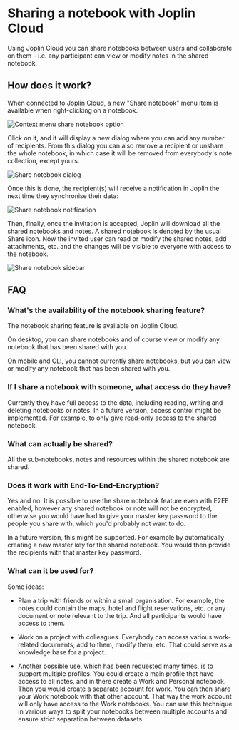 # Sharing a notebook with Joplin Cloud

Using Joplin Cloud you can share notebooks between users and collaborate on them - i.e. any participant can view or modify notes in the shared notebook.

## How does it work?

When connected to Joplin Cloud, a new "Share notebook" menu item is available when right-clicking on a notebook.

![Context menu share notebook option](https://joplinapp.org/images/share_notebook/Sidebar.png)

Click on it, and it will display a new dialog where you can add any number of recipients. From this dialog you can also remove a recipient or unshare the whole notebook, in which case it will be removed from everybody's note collection, except yours.

![Share notebook dialog](https://joplinapp.org/images/share_notebook/Dialog.png)

Once this is done, the recipient(s) will receive a notification in Joplin the next time they synchronise their data:

![Share notebook notification](https://joplinapp.org/images/share_notebook/Notification.png)

Then, finally, once the invitation is accepted, Joplin will download all the shared notebooks and notes. A shared notebook is denoted by the usual Share icon. Now the invited user can read or modify the shared notes, add attachments, etc. and the changes will be visible to everyone with access to the notebook.

![Share notebook sidebar](https://joplinapp.org/images/share_notebook/SidebarShared.png)

## FAQ

### What's the availability of the notebook sharing feature?

The notebook sharing feature is available on Joplin Cloud.

On desktop, you can share notebooks and of course view or modify any notebook that has been shared with you.

On mobile and CLI, you cannot currently share notebooks, but you can view or modify any notebook that has been shared with you.

### If I share a notebook with someone, what access do they have?

Currently they have full access to the data, including reading, writing and deleting notebooks or notes. In a future version, access control might be implemented. For example, to only give read-only access to the shared notebook.

### What can actually be shared?

All the sub-notebooks, notes and resources within the shared notebook are shared.

### Does it work with End-To-End-Encryption?

Yes and no. It is possible to use the share notebook feature even with E2EE enabled, however any shared notebook or note will not be encrypted, otherwise you would have had to give your master key password to the people you share with, which you'd probably not want to do.

In a future version, this might be supported. For example by automatically creating a new master key for the shared notebook. You would then provide the recipients with that master key password.

### What can it be used for?

Some ideas:

* Plan a trip with friends or within a small organisation. For example, the notes could contain the maps, hotel and flight reservations, etc. or any document or note relevant to the trip. And all participants would have access to them.

* Work on a project with colleagues. Everybody can access various work-related documents, add to them, modify them, etc. That could serve as a knowledge base for a project.

* Another possible use, which has been requested many times, is to support multiple profiles. You could create a main profile that have access to all notes, and in there create a Work and Personal notebook. Then you would create a separate account for work. You can then share your Work notebook with that other account. That way the work account will only have access to the Work notebooks. You can use this technique in various ways to split your notebooks between multiple accounts and ensure strict separation between datasets.